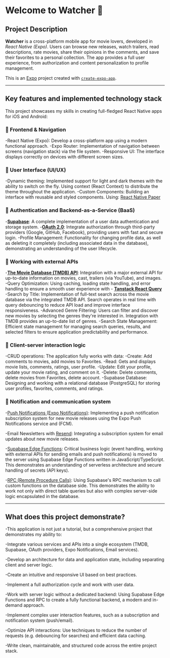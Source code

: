 # Welcome to Watcher 👋

## Project Description

**Watcher** is a cross-platform mobile app for movie lovers, developed in _React Native (Expo)_. Users can browse new releases, watch trailers, read descriptions, rate movies, share their opinions in the comments, and save their favorites to a personal collection. The app provides a full user experience, from authorization and content personalization to profile management.

This is an [Expo](https://expo.dev) project created with [`create-expo-app`](https://www.npmjs.com/package/create-expo-app).

---

## Key features and implemented technology stack

This project showcases my skills in creating full-fledged React Native apps for iOS and Android:

### 📱 Frontend & Navigation

-React Native (Expo): Develop a cross-platform app using a modern functional approach.
-Expo Router: Implementation of navigation between screens (navigation stack) via the file system.
-Responsive UI: The interface displays correctly on devices with different screen sizes.

### 🎨 User Interface (UI/UX)

-Dynamic theming: Implemented support for light and dark themes with the ability to switch on the fly. Using context (React Context) to distribute the theme throughout the application.
-Custom Components: Building an interface with reusable and styled components. Using: [React Native Paper]('https://callstack.github.io/react-native-paper/')

### 🔐 Authentication and Backend-as-a-Service (BaaS)

-**[Supabase]('https://supabase.com/')**: A complete implementation of a user data authentication and storage system. -**[OAuth 2.0]('https://oauth.net/2/')**: Integrate authorization through third-party providers (Google, GitHub, Facebook), providing users with fast and secure login.
-Profile Management: Functionality for changing profile data, as well as deleting it completely (including associated data in the database), demonstrating an understanding of the user lifecycle.

### 📡 Working with external APIs

-**[The Movie Database (TMDB) API]('https://www.themoviedb.org/')**: Integration with a major external API for up-to-date information on movies, cast, trailers (via YouTube), and images.
-Query Optimization: Using caching, loading state handling, and error handling to ensure a smooth user experience with - **[Tanstack React Query]('https://tanstack.com/query/latest')**
-Search by Title: Implementation of full-text search across the movie database via the integrated TMDB API. Search operates in real time with query debouncing to reduce API load and improve interface responsiveness.
-Advanced Genre Filtering: Users can filter and discover new movies by selecting the genres they're interested in. Integration with TMDB provides an up-to-date list of genres.
-Search State Management: Efficient state management for managing search queries, results, and selected filters to ensure application predictability and performance.

### 💾 Client-server interaction logic

-CRUD operations: The application fully works with data:
-Create: Add comments to movies, add movies to Favorites.
-Read: Gets and displays movie lists, comments, ratings, user profile.
-Update: Edit your profile, update your movie rating, and comment on it.
-Delete: Delete comments, delete movies from Favorites, delete account.
-Supabase Database: Designing and working with a relational database (PostgreSQL) for storing user profiles, favorites, comments, and ratings.

### 🔔 Notification and communication system

-[Push Notifications (Expo Notifications)]('https://docs.expo.dev/push-notifications/push-notifications-setup/'): Implementing a push notification subscription system for new movie releases using the Expo Push Notifications service and (FCM).

-Email Newsletters with [Resend]('https://resend.com/docs/send-with-nextjs'): Integrating a subscription system for email updates about new movie releases.

-[Supabase Edge Functions]('https://supabase.com/docs/guides/functions'): Critical business logic (event handling, working with external APIs for sending emails and push notifications) is moved to the server using Supabase Edge Functions written in JavaScript/TypeScript. This demonstrates an understanding of serverless architecture and secure handling of secrets (API keys).

-[RPC (Remote Procedure Calls)]('https://supabase.com/docs/reference/javascript/rpc'): Using Supabase's RPC mechanism to call custom functions on the database side. This demonstrates the ability to work not only with direct table queries but also with complex server-side logic encapsulated in the database.

---

## What does this project demonstrate?

-This application is not just a tutorial, but a comprehensive project that demonstrates my ability to:

-Integrate various services and APIs into a single ecosystem (TMDB, Supabase, OAuth providers, Expo Notifications, Email services).

-Develop an architecture for data and application state, including separating client and server logic.

-Create an intuitive and responsive UI based on best practices.

-Implement a full authorization cycle and work with user data.

-Work with server logic without a dedicated backend: Using Supabase Edge Functions and RPC to create a fully functional backend, a modern and in-demand approach.

-Implement complex user interaction features, such as a subscription and notification system (push/email).

-Optimize API interactions: Use techniques to reduce the number of requests (e.g. debouncing for searches) and efficient data caching.

-Write clean, maintainable, and structured code across the entire project stack.
